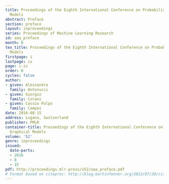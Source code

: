 ```yaml
---
title: Proceedings of the Eighth International Conference on Probabilistic Graphical
  Models
abstract: Preface
section: preface
layout: inproceedings
series: Proceedings of Machine Learning Research
id: aaa_preface
month: 0
tex_title: Proceedings of the Eighth International Conference on Probabilistic Graphical
  Models
firstpage: i
lastpage: iv
page: i-iv
order: 0
cycles: false
author:
- given: Alessandro
  family: Antonucci
- given: Giorgio
  family: Corani
- given: Cassio Polpo
  family: Campos
date: 2016-08-15
address: Lugano, Switzerland
publisher: PMLR
container-title: Proceedings of the Eighth International Conference on Probabilistic
  Graphical Models
volume: '52'
genre: inproceedings
issued:
  date-parts:
  - 2016
  - 8
  - 15
pdf: http://proceedings.mlr.press/v52/aaa_preface.pdf
# Format based on citeproc: http://blog.martinfenner.org/2013/07/30/citeproc-yaml-for-bibliographies/
---
```

